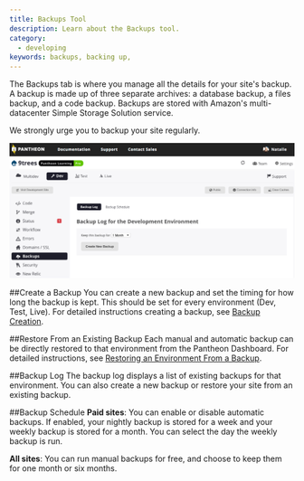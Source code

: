 ```yaml
---
title: Backups Tool
description: Learn about the Backups tool.
category:
  - developing
keywords: backups, backing up,
---
```

The Backups tab is where you manage all the details for your site's backup. A backup is made up of three separate archives: a database backup, a files backup, and a code backup. Backups are stored with Amazon's multi-datacenter Simple Storage Solution service.

We strongly urge you to backup your site regularly.



![Backups tab](/source/docs/assets/images/backups-image.png)

##Create a Backup
You can create a new backup and set the timing for how long the backup is kept. This should be set for every environment (Dev, Test, Live). For detailed instructions creating a backup, see [Backup Creation](/docs/articles/sites/backups/backup-creation).

##Restore From an Existing Backup
Each manual and automatic backup can be directly restored to that environment from the Pantheon Dashboard. For detailed instructions, see [Restoring an Environment From a Backup](/docs/articles/sites/backups/restoring-an-environment-from-a-backup/).

##Backup Log
The backup log displays a list of existing backups for that environment. You can also create a new backup or restore your site from an existing backup.

##Backup Schedule
**Paid sites**: You can enable or disable automatic backups. If enabled, your  nightly backup is stored for a week and your weekly backup is stored for a month. You can select the day the weekly backup is run.

**All sites**: You can run manual backups for free, and choose to keep them for one month or six months.
